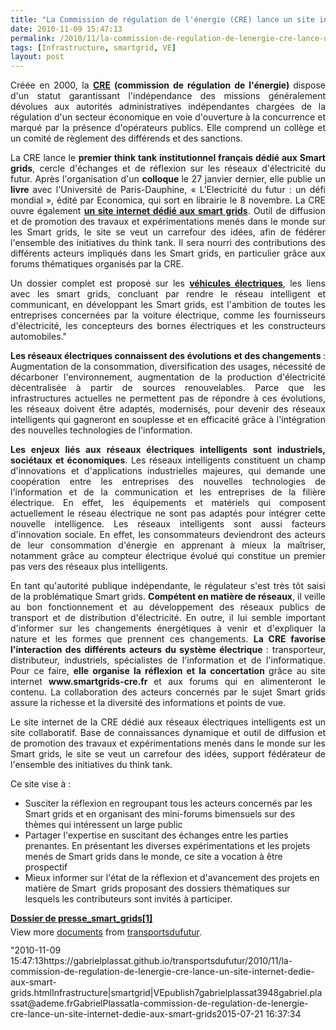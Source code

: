 ```yaml
---
title: "La Commission de régulation de l'énergie (CRE) lance un site internet dédié aux Smart grids"
date: 2010-11-09 15:47:13
permalink: /2010/11/la-commission-de-regulation-de-lenergie-cre-lance-un-site-internet-dedie-aux-smart-grids.html
tags: [Infrastructure, smartgrid, VE]
layout: post
---
```


<p style="text-align: justify">Créée en 2000, la <strong><a href="http://www.cre.fr/fr/presentation/statut" target="_blank">CRE</a> (commission de régulation de l'énergie) </strong>dispose d'un statut garantissant l'indépendance des missions généralement dévolues aux autorités administratives indépendantes chargées de la régulation d'un secteur économique en voie d'ouverture à la concurrence et marqué par la présence d'opérateurs publics. Elle comprend un collège et un comité de règlement des différends et des sanctions.</p> <p style="text-align: justify">La CRE lance le <strong>premier think tank institutionnel français dédié aux Smart grids</strong>, cercle d'échanges et de réflexion sur les réseaux d'électricité du futur. Après l'organisation d'un <strong>colloque </strong>le 27 janvier dernier, elle publie un <strong>livre </strong>avec l'Université de Paris-Dauphine, « L'Electricité du futur : un défi mondial », édité par Economica, qui sort en librairie le 8 novembre. La CRE ouvre également <strong><a href="http://www.smartgrids-cre.fr/index.php" target="_blank">un site internet dédié aux smart grids</a></strong>. Outil de diffusion et de promotion des travaux et expérimentations menés dans le monde sur les Smart grids, le site se veut un carrefour des idées, afin de fédérer l'ensemble des initiatives du think tank. Il sera nourri des contributions des différents acteurs impliqués dans les Smart grids, en particulier grâce aux forums thématiques organisés par la CRE.</p> <p style="text-align: justify">Un dossier complet est proposé sur les <strong><a href="http://www.smartgrids-cre.fr/index.php?rubrique=dossiers&srub=vehicules&page=1" target="_blank">véhicules électriques</a></strong>, les liens avec les smart grids, concluant par rendre le réseau intelligent et communicant, en développant les Smart grids, est l'ambition de toutes les entreprises concernées par la voiture électrique, comme les fournisseurs d'électricité, les concepteurs des bornes électriques et les constructeurs automobiles." </p>  <!--more-->   <p style="text-align: justify"><strong>Les réseaux électriques connaissent des évolutions et des changements </strong>: Augmentation de la consommation, diversification des usages, nécessité de décarboner l'environnement, augmentation de la production d'électricité décentralisée à partir de sources renouvelables. Parce que les infrastructures actuelles ne permettent pas de répondre à ces évolutions, les réseaux doivent être adaptés, modernisés, pour devenir des réseaux intelligents qui gagneront en souplesse et en efficacité grâce à l'intégration des nouvelles technologies de l'information.</p> <p style="text-align: justify"><strong>Les enjeux liés aux réseaux électriques intelligents sont industriels, sociétaux et économiques</strong>. Les réseaux intelligents constituent un champ d'innovations et d'applications industrielles majeures, qui demande une coopération entre les entreprises des nouvelles technologies de l'information et de la communication et les entreprises de la filière électrique. En effet, les équipements et matériels qui composent actuellement le réseau électrique ne sont pas adaptés pour intégrer cette nouvelle intelligence. Les réseaux intelligents sont aussi facteurs d'innovation sociale. En effet, les consommateurs deviendront des acteurs de leur consommation d'énergie en apprenant à mieux la maîtriser, notamment grâce au compteur électrique évolué qui constitue un premier pas vers des réseaux plus intelligents.</p> <p style="text-align: justify">En tant qu'autorité publique indépendante, le régulateur s'est très tôt saisi de la problématique Smart grids. <strong>Compétent en matière de réseaux</strong>, il veille au bon fonctionnement et au développement des réseaux publics de transport et de distribution d'électricité. En outre, il lui semble important d'informer sur les changements énergétiques à venir et d'expliquer la nature et les formes que prennent ces changements. <strong>La CRE favorise l'interaction des différents acteurs du système électrique </strong>: transporteur, distributeur, industriels, spécialistes de l'information et de l'informatique. Pour ce faire, <strong>elle organise la réflexion et la concertation </strong>grâce au site internet <strong>www.smartgrids-cre.fr </strong>et aux forums qui en alimenteront le contenu. La collaboration des acteurs concernés par le sujet Smart grids assure la richesse et la diversité des informations et points de vue.</p> <p style="text-align: justify">Le site internet de la CRE dédié aux réseaux électriques intelligents est un site collaboratif. Base de connaissances dynamique et outil de diffusion et de promotion des travaux et expérimentations menés dans le monde sur les Smart grids, le site se veut un carrefour des idées, support fédérateur de l'ensemble des initiatives du think tank.</p> <p style="text-align: justify">Ce site vise à :</p> <ul> <li>Susciter la réflexion en regroupant tous les acteurs concernés par les Smart grids et en organisant des mini-forums bimensuels sur des thèmes qui intéressent un large public </li> <li>Partager l'expertise en suscitant des échanges entre les parties prenantes. En présentant les diverses expérimentations et les projets menés de Smart grids dans le monde, ce site a vocation à être prospectif </li> <li>Mieux informer sur l'état de la réflexion et d'avancement des projets en matière de Smart  grids proposant des dossiers thématiques sur lesquels les contributeurs sont invités à participer.</li> </ul> <div id="__ss_5715271" style="width: 477px"><strong style="margin: 12px 0 4px"><a href="http://www.slideshare.net/transportsdufutur/dossier-de-pressesmartgrids1" title="Dossier de presse_smart_grids[1]">Dossier de presse_smart_grids[1]</a></strong>        <div style="padding: 5px 0 12px">View more <a href="http://www.slideshare.net/">documents</a> from <a href="http://www.slideshare.net/transportsdufutur">transportsdufutur</a>.</div> </div>"2010-11-09 15:47:13https://gabrielplassat.github.io/transportsdufutur/2010/11/la-commission-de-regulation-de-lenergie-cre-lance-un-site-internet-dedie-aux-smart-grids.htmlInfrastructure|smartgrid|VEpublish7gabrielplassat3948gabriel.plassat@ademe.frGabrielPlassatla-commission-de-regulation-de-lenergie-cre-lance-un-site-internet-dedie-aux-smart-grids2015-07-21 16:37:34
